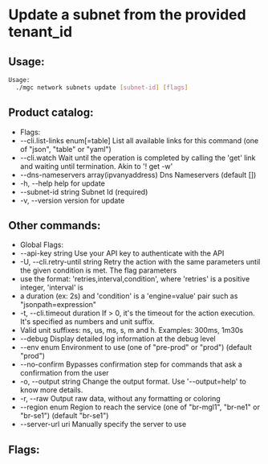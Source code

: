 # Update a subnet from the provided tenant_id

## Usage:
```bash
Usage:
  ./mgc network subnets update [subnet-id] [flags]
```

## Product catalog:
- Flags:
- --cli.list-links enum[=table]            List all available links for this command (one of "json", "table" or "yaml")
- --cli.watch                              Wait until the operation is completed by calling the 'get' link and waiting until termination. Akin to '! get -w'
- --dns-nameservers array(ipvanyaddress)   Dns Nameservers (default [])
- -h, --help                                   help for update
- --subnet-id string                       Subnet Id (required)
- -v, --version                                version for update

## Other commands:
- Global Flags:
- --api-key string           Use your API key to authenticate with the API
- -U, --cli.retry-until string   Retry the action with the same parameters until the given condition is met. The flag parameters
- use the format: 'retries,interval,condition', where 'retries' is a positive integer, 'interval' is
- a duration (ex: 2s) and 'condition' is a 'engine=value' pair such as "jsonpath=expression"
- -t, --cli.timeout duration     If > 0, it's the timeout for the action execution. It's specified as numbers and unit suffix.
- Valid unit suffixes: ns, us, ms, s, m and h. Examples: 300ms, 1m30s
- --debug                    Display detailed log information at the debug level
- --env enum                 Environment to use (one of "pre-prod" or "prod") (default "prod")
- --no-confirm               Bypasses confirmation step for commands that ask a confirmation from the user
- -o, --output string            Change the output format. Use '--output=help' to know more details.
- -r, --raw                      Output raw data, without any formatting or coloring
- --region enum              Region to reach the service (one of "br-mgl1", "br-ne1" or "br-se1") (default "br-se1")
- --server-url uri           Manually specify the server to use

## Flags:
```bash

```

